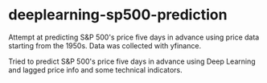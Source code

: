 # deeplearning-sp500-prediction
Attempt at predicting S&amp;P 500's price five days in advance using price data starting from the 1950s. Data was collected with yfinance.

Tried to predict S&P 500's price five days in advance using Deep Learning and lagged price info and some technical indicators.
